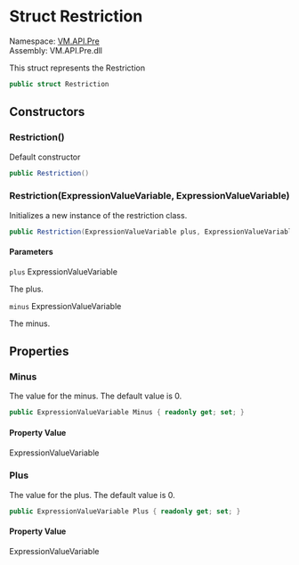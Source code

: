 # Struct Restriction

Namespace: [VM.API.Pre](VM.API.Pre.md)  
Assembly: VM.API.Pre.dll  

This struct represents the Restriction

```csharp
public struct Restriction
```

## Constructors

### Restriction\(\)

Default constructor

```csharp
public Restriction()
```

### Restriction\(ExpressionValueVariable, ExpressionValueVariable\)

Initializes a new instance of the restriction class.

```csharp
public Restriction(ExpressionValueVariable plus, ExpressionValueVariable minus)
```

#### Parameters

`plus` ExpressionValueVariable

The plus.

`minus` ExpressionValueVariable

The minus.

## Properties

### Minus

The value for the minus. The default value is 0.

```csharp
public ExpressionValueVariable Minus { readonly get; set; }
```

#### Property Value

 ExpressionValueVariable

### Plus

The value for the plus. The default value is 0.

```csharp
public ExpressionValueVariable Plus { readonly get; set; }
```

#### Property Value

 ExpressionValueVariable


